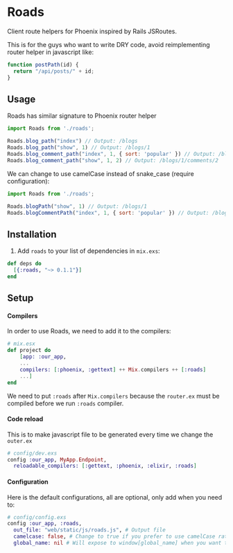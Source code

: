 # Roads

Client route helpers for Phoenix inspired by Rails JSRoutes.

This is for the guys who want to write DRY code, avoid reimplementing router helper in javascript like:

```js
function postPath(id) {
  return "/api/posts/" + id;
}
```

## Usage
Roads has similar signature to Phoenix router helper

```js
import Roads from './roads';

Roads.blog_path("index") // Output: /blogs
Roads.blog_path("show", 1) // Output: /blogs/1
Roads.blog_comment_path("index", 1, { sort: 'popular' }) // Output: /blogs/1/comments?sort=popular
Roads.blog_comment_path("show", 1, 2) // Output: /blogs/1/comments/2
```

We can change to use camelCase instead of snake_case (require configuration):

```js
import Roads from './roads';

Roads.blogPath("show", 1) // Output: /blogs/1
Roads.blogCommentPath("index", 1, { sort: 'popular' }) // Output: /blogs/1/comments?sort=popular
```

## Installation

  1. Add `roads` to your list of dependencies in `mix.exs`:

  ```elixir
  def deps do
    [{:roads, "~> 0.1.1"}]
  end
  ```
  
## Setup

#### Compilers
In order to use Roads, we need to add it to the compilers:

```elixir
# mix.esx
def project do
    [app: :our_app,
    ...
    compilers: [:phoenix, :gettext] ++ Mix.compilers ++ [:roads]
    ...]
end
```

We need to put `:roads` after `Mix.compilers` because the `router.ex` must be compiled before we run `:roads` compiler.

#### Code reload
This is to make javascript file to be generated every time we change the `outer.ex`

```elixir
# config/dev.exs
config :our_app, MyApp.Endpoint,
  reloadable_compilers: [:gettext, :phoenix, :elixir, :roads]
```

#### Configuration
Here is the default configurations, all are optional, only add when you need to:
```elixir
# config/config.exs
config :our_app, :roads,
  out_file: "web/static/js/roads.js", # Output file
  camelcase: false, # Change to true if you prefer to use camelCase rather than snake_case
  global_name: nil # Will expose to window[global_name] when you want to use as standalone library.
```

